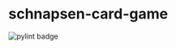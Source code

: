 # schnapsen-card-game

![pylint badge](https://github.com/cpatrasciuc/schnapsen-card-game/actions/workflows/pylint.yml/badge.svg)
